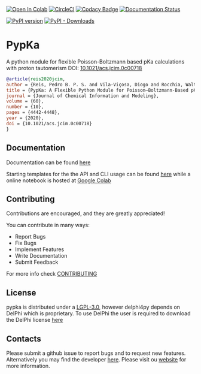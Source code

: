 [![Open In Colab](https://colab.research.google.com/assets/colab-badge.svg)](https://colab.research.google.com/github/mms-fcul/PypKa/blob/master/examples/notebook/pypka.ipynb) [![CircleCI](https://circleci.com/gh/mms-fcul/PypKa.svg?style=svg)](https://circleci.com/gh/mms-fcul/PypKa) [![Codacy Badge](https://app.codacy.com/project/badge/Grade/59a058e4bf0846f18d9d1f6b16a4a0e5)](https://www.codacy.com/gh/mms-fcul/PypKa/dashboard?utm_source=github.com&amp;utm_medium=referral&amp;utm_content=mms-fcul/PypKa&amp;utm_campaign=Badge_Grade) [![Documentation Status](https://readthedocs.org/projects/pypka/badge/?version=latest)](https://pypka.readthedocs.io/en/latest/?badge=latest)

[![PyPI version](https://badge.fury.io/py/pypka.svg)](https://badge.fury.io/py/pypka)  [![PyPI - Downloads](https://img.shields.io/pypi/dm/pypKa)](https://badge.fury.io/py/pypKa)

# PypKa

A python module for flexible Poisson-Boltzmann based pKa calculations with proton tautomerism
DOI: <a href="https://doi.org/10.1021/acs.jcim.0c00718">10.1021/acs.jcim.0c00718</a>

```bibtex
@article{reis2020jcim,
author = {Reis, Pedro B. P. S. and Vila-Viçosa, Diogo and Rocchia, Walter and Machuqueiro, Miguel},
title = {PypKa: A Flexible Python Module for Poisson–Boltzmann-Based pKa Calculations},
journal = {Journal of Chemical Information and Modeling},
volume = {60},
number = {10},
pages = {4442-4448},
year = {2020},
doi = {10.1021/acs.jcim.0c00718}
}
```

## Documentation

  Documentation can be found [here](https://pypka.readthedocs.io/en/latest/)

  Starting templates for the the API and CLI usage can be found [here](https://pypka.readthedocs.io/en/latest/example.html) while a online notebook is hosted at [Google Colab](https://colab.research.google.com/github/mms-fcul/PypKa/blob/master/pypka/example/notebook/pypka.ipynb)


## Contributing

Contributions are encouraged, and they are greatly appreciated!

You can contribute in many ways:

* Report Bugs
* Fix Bugs
* Implement Features
* Write Documentation
* Submit Feedback

For more info check [CONTRIBUTING](./CONTRIBUTING.rst)

## License

  pypka is distributed under a [LGPL-3.0](./LICENSE), however delphi4py depends on
  DelPhi which is proprietary. To use DelPhi the user is required to
  download the DelPhi license
  [here](https://honiglab.c2b2.columbia.edu/software/cgi-bin/software.pl?input=DelPhi)

## Contacts

  Please submit a github issue to report bugs and to request new features.
  Alternatively you may find the developer [here](mailto:pdreis@fc.ul.pt). Please visit ou [website](https://mms.rd.ciencias.ulisboa.pt/) for more information.
